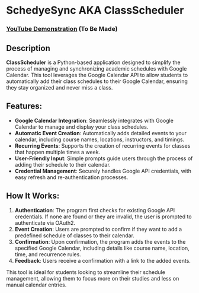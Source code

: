 <h1>SchedyeSync AKA ClassScheduler</h1>

 ### [YouTube Demonstration](link) (To Be Made)

<h2>Description</h2>
<b>ClassScheduler</b> is a Python-based application designed to simplify the process of managing and synchronizing academic schedules with Google Calendar. This tool leverages the Google Calendar API to allow students to automatically add their class schedules to their Google Calendar, ensuring they stay organized and never miss a class.
<br />


<h2>Features:</h2>

- <b>Google Calendar Integration</b>: Seamlessly integrates with Google Calendar to manage and display your class schedules.
- <b>Automatic Event Creation</b>: Automatically adds detailed events to your calendar, including course names, locations, instructors, and timings.
- <b>Recurring Events</b>: Supports the creation of recurring events for classes that happen multiple times a week.
- <b>User-Friendly Input</b>: Simple prompts guide users through the process of adding their schedule to their calendar.
- <b>Credential Management</b>: Securely handles Google API credentials, with easy refresh and re-authentication processes.

<h2>How It Works: </h2>

1. <b>Authentication</b>: The program first checks for existing Google API credentials. If none are found or they are invalid, the user is prompted to authenticate via OAuth2.
2. <b>Event Creation</b>: Users are prompted to confirm if they want to add a predefined schedule of classes to their calendar.
3. <b>Confirmation</b>: Upon confirmation, the program adds the events to the specified Google Calendar, including details like course name, location, time, and recurrence rules.
4. <b>Feedback</b>: Users receive a confirmation with a link to the added events.

This tool is ideal for students looking to streamline their schedule management, allowing them to focus more on their studies and less on manual calendar entries.

<!--
 ```diff
- text in red
+ text in green
! text in orange
# text in gray
@@ text in purple (and bold)@@
```
--!>
